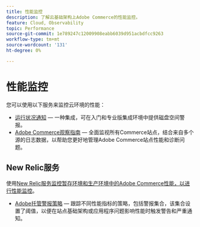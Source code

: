 ```yaml
---
title: 性能监控
description: 了解云基础架构上Adobe Commerce的性能监控。
feature: Cloud, Observability
topic: Performance
source-git-commit: 1e789247c12009908eabb6039d951acbdfcc9263
workflow-type: tm+mt
source-wordcount: '131'
ht-degree: 0%

---
```


# 性能监控

您可以使用以下服务来监控云环境的性能：

- [运行状况通知](../integrations/health-notifications.md) — 一种集成，可在入门和专业版集成环境中提供磁盘空间警报。
- [Adobe Commerce观察指南](https://experienceleague.adobe.com/docs/commerce-operations/tools/observation-for-adobe-commerce/intro.html) — 全面监视所有Commerce站点，结合来自多个源的日志数据，以帮助您更好地管理Adobe Commerce站点性能和诊断问题。

## New Relic服务

使用[New Relic服务监控暂存环境和生产环境中的Adobe Commerce性能，以进行性能监控](new-relic-service.md)。

- [Adobe托管警报策略](investigate-performance.md#monitor-performance-with-managed-alerts) — 跟踪不同性能指标的策略，包括警报集合，该集合设置了阈值，以便在站点基础架构或应用程序问题影响性能时触发警告和严重通知。
